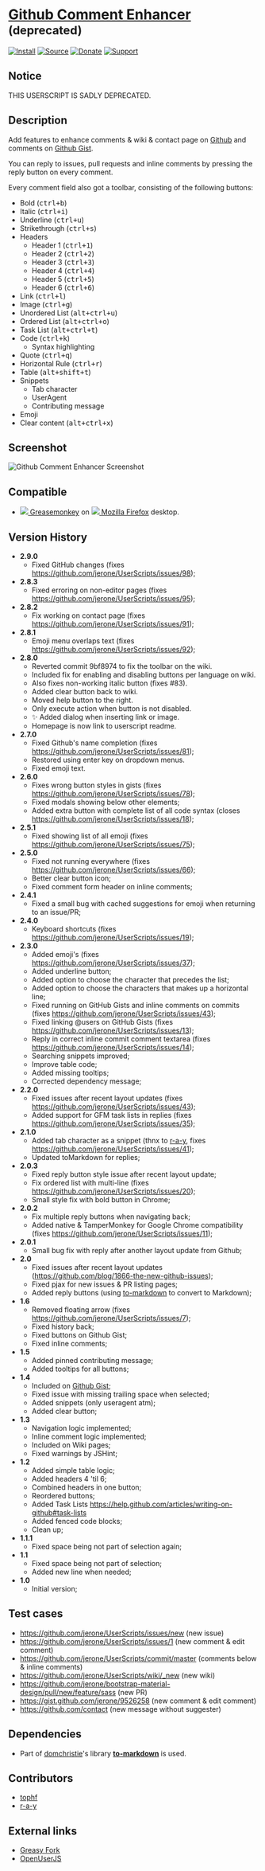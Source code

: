 # [Github Comment Enhancer](https://github.com/jerone/UserScripts/tree/master/Github_Comment_Enhancer) <sup>(deprecated)</sup>

[![Install](https://raw.github.com/jerone/UserScripts/master/_resources/Install-button.png)](https://github.com/jerone/UserScripts/raw/master/Github_Comment_Enhancer/Github_Comment_Enhancer.user.js)
[![Source](https://raw.github.com/jerone/UserScripts/master/_resources/Source-button.png)](https://github.com/jerone/UserScripts/blob/master/Github_Comment_Enhancer/Github_Comment_Enhancer.user.js)
[![Donate](https://raw.github.com/jerone/UserScripts/master/_resources/Donate-button.png)](https://www.paypal.com/cgi-bin/webscr?cmd=_s-xclick&hosted_button_id=VCYMHWQ7ZMBKW)
[![Support](https://raw.github.com/jerone/UserScripts/master/_resources/Support-button.png)](https://github.com/jerone/UserScripts/issues)


## Notice

THIS USERSCRIPT IS SADLY DEPRECATED.

## Description

Add features to enhance comments & wiki & contact page on [Github](https://github.com) and comments on [Github Gist](https://gist.github.com).

You can reply to issues, pull requests and inline comments by pressing the reply button on every comment.

Every comment field also got a toolbar, consisting of the following buttons:
* Bold (<kbd>ctrl+b</kbd>)
* Italic (<kbd>ctrl+i</kbd>)
* Underline (<kbd>ctrl+u</kbd>)
* Strikethrough (<kbd>ctrl+s</kbd>)
* Headers
    * Header 1 (<kbd>ctrl+1</kbd>)
    * Header 2 (<kbd>ctrl+2</kbd>)
    * Header 3 (<kbd>ctrl+3</kbd>)
    * Header 4 (<kbd>ctrl+4</kbd>)
    * Header 5 (<kbd>ctrl+5</kbd>)
    * Header 6 (<kbd>ctrl+6</kbd>)
* Link (<kbd>ctrl+l</kbd>)
* Image (<kbd>ctrl+g</kbd>)
* Unordered List (<kbd>alt+ctrl+u</kbd>)
* Ordered List (<kbd>alt+ctrl+o</kbd>)
* Task List (<kbd>alt+ctrl+t</kbd>)
* Code (<kbd>ctrl+k</kbd>)
    * Syntax highlighting
* Quote (<kbd>ctrl+q</kbd>)
* Horizontal Rule (<kbd>ctrl+r</kbd>)
* Table (<kbd>alt+shift+t</kbd>)
* Snippets
    * Tab character
    * UserAgent
    * Contributing message
* Emoji
* Clear content (<kbd>alt+ctrl+x</kbd>)


## Screenshot

![Github Comment Enhancer Screenshot](https://github.com/jerone/UserScripts/raw/master/Github_Comment_Enhancer/screenshot.jpg)


## Compatible

* [![](https://raw.github.com/jerone/UserScripts/master/_resources/Greasemonkey.png) Greasemonkey](https://addons.mozilla.org/firefox/addon/greasemonkey/) on [![](https://raw.github.com/jerone/UserScripts/master/_resources/Firefox.png) Mozilla Firefox](http://www.mozilla.org/en-US/firefox/fx/#desktop) desktop.


## Version History

* **2.9.0**
    * Fixed GitHub changes (fixes https://github.com/jerone/UserScripts/issues/98);
* **2.8.3**
    * Fixed erroring on non-editor pages (fixes https://github.com/jerone/UserScripts/issues/95);
* **2.8.2**
    * Fix working on contact page (fixes https://github.com/jerone/UserScripts/issues/91);
* **2.8.1**
    * Emoji menu overlaps text (fixes https://github.com/jerone/UserScripts/issues/92);
* **2.8.0**
    * Reverted commit 9bf8974 to fix the toolbar on the wiki.
    * Included fix for enabling and disabling buttons per language on wiki.
    * Also fixes non-working italic button (fixes #83).
    * Added clear button back to wiki.
    * Moved help button to the right.
    * Only execute action when button is not disabled.
    * :sparkles: Added dialog when inserting link or image.
    * Homepage is now link to userscript readme.
* **2.7.0**
    * Fixed Github's name completion (fixes https://github.com/jerone/UserScripts/issues/81);
    * Restored using enter key on dropdown menus.
    * Fixed emoji text.
* **2.6.0**
    * Fixes wrong button styles in gists (fixes https://github.com/jerone/UserScripts/issues/78);
    * Fixed modals showing below other elements;
    * Added extra button with complete list of all code syntax (closes https://github.com/jerone/UserScripts/issues/18);
* **2.5.1**
    * Fixed showing list of all emoji (fixes https://github.com/jerone/UserScripts/issues/75);
* **2.5.0**
    * Fixed not running everywhere (fixes https://github.com/jerone/UserScripts/issues/66);
    * Better clear button icon;
    * Fixed comment form header on inline comments;
* **2.4.1**
    * Fixed a small bug with cached suggestions for emoji when returning to an issue/PR;
* **2.4.0**
    * Keyboard shortcuts (fixes https://github.com/jerone/UserScripts/issues/19);
* **2.3.0**
    * Added emoji's (fixes https://github.com/jerone/UserScripts/issues/37);
    * Added underline button;
    * Added option to choose the character that precedes the list;
    * Added option to choose the characters that makes up a horizontal line;
    * Fixed running on GitHub Gists and inline comments on commits (fixes https://github.com/jerone/UserScripts/issues/43);
    * Fixed linking @users on GitHub Gists (fixes https://github.com/jerone/UserScripts/issues/13);
    * Reply in correct inline commit comment textarea (fixes https://github.com/jerone/UserScripts/issues/14);
    * Searching snippets improved;
    * Improve table code;
    * Added missing tooltips;
    * Corrected dependency message;
* **2.2.0**
    * Fixed issues after recent layout updates (fixes https://github.com/jerone/UserScripts/issues/43);
    * Added support for GFM task lists in replies (fixes https://github.com/jerone/UserScripts/issues/35);
* **2.1.0**
    * Added tab character as a snippet (thnx to [r-a-y](https://github.com/r-a-y), fixes https://github.com/jerone/UserScripts/issues/41);
    * Updated toMarkdown for replies;
* **2.0.3**
    * Fixed reply button style issue after recent layout update;
    * Fix ordered list with multi-line (fixes https://github.com/jerone/UserScripts/issues/20);
    * Small style fix with bold button in Chrome;
* **2.0.2**
    * Fix multiple reply buttons when navigating back;
    * Added native & TamperMonkey for Google Chrome compatibility (fixes https://github.com/jerone/UserScripts/issues/11);
* **2.0.1**
    * Small bug fix with reply after another layout update from Github;
* **2.0**
    * Fixed issues after recent layout updates (https://github.com/blog/1866-the-new-github-issues);
    * Fixed pjax for new issues & PR listing pages;
    * Added reply buttons (using [to-markdown](https://github.com/domchristie/to-markdown) to convert to Markdown);
* **1.6**
    * Removed floating arrow (fixes https://github.com/jerone/UserScripts/issues/7);
    * Fixed history back;
    * Fixed buttons on Github Gist;
    * Fixed inline comments;
* **1.5**
    * Added pinned contributing message;
    * Added tooltips for all buttons;
* **1.4**
    * Included on [Github Gist](https://gist.github.com);
    * Fixed issue with missing trailing space when selected;
    * Added snippets (only useragent atm);
    * Added clear button;
* **1.3**
    * Navigation logic implemented;
    * Inline comment logic implemented;
    * Included on Wiki pages;
    * Fixed warnings by JSHint;
* **1.2**
    * Added simple table logic;
    * Added headers 4 'til 6;
    * Combined headers in one button;
    * Reordered buttons;
    * Added Task Lists https://help.github.com/articles/writing-on-github#task-lists
    * Added fenced code blocks;
    * Clean up;
* **1.1.1**
    * Fixed space being not part of selection again;
* **1.1**
    * Fixed space being not part of selection;
    * Added new line when needed;
* **1.0**
    * Initial version;


## Test cases

* https://github.com/jerone/UserScripts/issues/new (new issue)
* https://github.com/jerone/UserScripts/issues/1 (new comment & edit comment)
* https://github.com/jerone/UserScripts/commit/master (comments below & inline comments)
* https://github.com/jerone/UserScripts/wiki/_new (new wiki)
* https://github.com/jerone/bootstrap-material-design/pull/new/feature/sass (new PR)
* https://gist.github.com/jerone/9526258 (new comment & edit comment)
* https://github.com/contact (new message without suggester)


## Dependencies

* Part of [domchristie](https://github.com/domchristie)'s library [**to-markdown**](https://github.com/domchristie/to-markdown) is used.


## Contributors

* [tophf](https://github.com/tophf)
* [r-a-y](https://github.com/r-a-y)


## External links

* [Greasy Fork](https://greasyfork.org/scripts/493-github-comment-enhancer)
* [OpenUserJS](https://openuserjs.org/scripts/jerone/Github_Comment_Enhancer)
